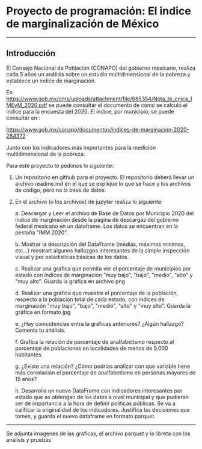 # Proyecto de programación: El indice de marginalización de México
-----
## Introducción

El Consejo Nacional de Población (CONAPO) del gobierno mexicano, realiza cada 5 años un análisis sobre un estudio multidimensional de la pobreza y establece un índice de marginación.

En https://www.gob.mx/cms/uploads/attachment/file/685354/Nota_te_cnica_IMEyM_2020.pdf se puede consultar el documento de como se calculó el índice para la encuesta del 2020. El índice, por municipio, se puede consultar en :

https://www.gob.mx/conapo/documentos/indices-de-marginacion-2020-284372

Junto con los indicadores más importantes para la medición multidimensional de la pobreza.

Para este proyecto te pedimos lo siguiente:

1. Un repositorio en github para el proyecto. El repositorio deberá llevar un archivo readme.md en el que se explique lo que se hace y los archivos de código, pero no la base de datos.

2. En el archivo (o los archivos) de jupyter realiza lo siguiente:

    a. Descargar y Leer el archivo de Base de Datos por Municipio 2020 del índice de marginación desde la página de descargas del   gobierno federal mexicano en un dataframe. Los datos se encuentran en la pestaña "IMM 2020".
    
    b. Mostrar la descripción del DataFrame (medias, máximos mínimos, etc...) mostrart algunos hallazgos interesantes de la simple inspección visual y por estadísticas básicas de los datos.
    
    c. Realizar una gráfica que permita ver el porcentaje de municipios por estado con índices de marginación "muy bajo", "bajo", "medio", "alto" y "muy alto". Guarda la gráfica en archivo png
    
    d. Realizar una gráfica que muestre el porcentaje de la población, respecto a la población total de cada estado, con índices de marginación "muy bajo", "bajo", "medio", "alto" y "muy alto". Guarda la gráfica en formato jpg
    
    e. ¿Hay coincidencias entra la gráficas anteriores?  ¿Algún hallazgo? Comenta tu análisis.
    
    f. Grafica la relación de porcentaje de analfabetismo respecto al porcentaje de poblaciones en localidades de menos de 5,000 habitantes.
    
    g. ¿Existe una relación? ¿Cómo podrías analizar con que variable tiene más correlación el porcentaje de analfabetismo en personas mayores de 15 años?
    
    h. Desarrolla un nuevo DataFrame con indicadores interesantes por estado que se obtengan de los datos a nivel municipal y que pudieran ser de importancia a la hora de definir políticas públicas. Se va a calificar la originalidad de los indicadores. Justifica las decisiones que tomes, y guarda el nuevo dataframe en formato parquet.

---
Se adjunta imagenes de las graficas, el archivo parquet y la libreta con los análisis y pruebas
